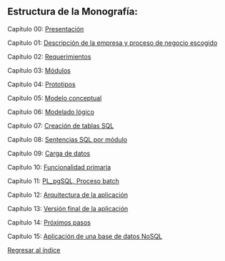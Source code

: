 ## Estructura de la Monografía:

Capítulo 00: [Presentación](Capítulo%2000%3A%20Presentación.md)

Capítulo 01: [Descripción de la empresa y proceso de negocio escogido](Capítulo%2001%3A%20Descripción%20de%20la%20empresa%20y%20proceso%20de%20negocio%20escogido.md)

Capítulo 02: [Requerimientos](Capítulo%2002%3A%20Requerimientos.md)

Capítulo 03: [Módulos](Capítulo%2003%3A%20Módulos.md)

Capítulo 04: [Prototipos](Capítulo%2004%3A%20Prototipos.md)

Capítulo 05: [Modelo conceptual](Capítulo%2005%3A%20Modelo%20conceptual.md)

Capítulo 06: [Modelado lógico](Capítulo%2006%3A%20Modelado%20lógico.md)

Capítulo 07: [Creación de tablas SQL](Capítulo%2007%3A%20Creación%20de%20tablas%20sql.md)

Capítulo 08: [Sentencias SQL por módulo](Capítulo%2008%3A%20Sentencias%20sql%20por%20módulo.md)

Capítulo 09: [Carga de datos](Capítulo%2009%3A%20Carga%20de%20datos%20por%20módulo.md)

Capítulo 10: [Funcionalidad primaria](Capítulo%2010%3A%20Funcionalidad%20primaria.md)

Capítulo 11: [PL_pgSQL, Proceso batch](Capítulo%2011%3A%20PL%5FpgSQL%2C%20Proceso%20batch.md)

Capítulo 12: [Arquitectura de la aplicación](Capítulo%2012%3A%2Arquitectura%20de%20la%20aplicación.md)

Capítulo 13: [Versión final de la aplicación](Capítulo%2013%3A%20Versión%20final%20de%20la%20aplicación.md)

Capítulo 14: [Próximos pasos](Capítulo%2014%3A%20Próximos%20pasos.md)

Capítulo 15: [Aplicación de una base de datos NoSQL](Capítulo%2015%3A%20Aplicación%20de%20una%20base%20de%20datos%20NoSQL.md)

[Regresar al índice](../README.md)
